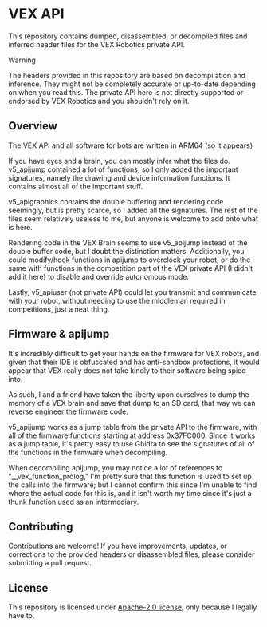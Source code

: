 # VEX API
 
This repository contains dumped, disassembled, or decompiled files and inferred header files for the VEX Robotics private API.
 
> [!WARNING]
> The headers provided in this repository are based on decompilation and inference. They might not be completely accurate or up-to-date depending on when you read this. The private API here is not directly supported or endorsed by VEX Robotics and you shouldn't rely on it.
 
## Overview
 
The VEX API and all software for bots are written in ARM64 (so it appears)

If you have eyes and a brain, you can mostly infer what the files do. 
v5_apijump contained a lot of functions, so I only added the important signatures, namely the drawing and device information functions. It contains almost all of the important stuff.

v5_apigraphics contains the double buffering and rendering code seemingly, but is pretty scarce, so I added all the signatures.
The rest of the files seem relatively useless to me, but anyone is welcome to add onto what is here.
 
Rendering code in the VEX Brain seems to use v5_apijump instead of the double buffer code, but I doubt the distinction matters.
Additionally, you could modify/hook functions in apijump to overclock your robot, or do the same with functions in the competition part of the VEX private API (I didn't add it here) to disable and override autonomous mode.
 
Lastly, v5_apiuser (not private API) could let you transmit and communicate with your robot, without needing to use the middleman required in competitions, just a neat thing.

## Firmware & apijump

It's incredibly difficult to get your hands on the firmware for VEX robots, and given that their IDE is obfuscated and has anti-sandbox protections, it would appear that VEX really does not take kindly to their software being spied into.

As such, I and a friend have taken the liberty upon ourselves to dump the memory of a VEX brain and save that dump to an SD card, that way we can reverse engineer the firmware code.

v5_apijump works as a jump table from the private API to the firmware, with all of the firmware functions starting at address 0x37FC000. Since it works as a jump table, it's pretty easy to use Ghidra to see the signatures of all of the functions in the firmware when decompiling.

When decompiling apijump, you may notice a lot of references to "__vex_function_prolog," I'm pretty sure that this function is used to set up the calls into the firmware; but I cannot confirm this since I'm unable to find where the actual code for this is, and it isn't worth my time since it's just a thunk function used as an intermediary.
 
## Contributing
 
Contributions are welcome! If you have improvements, updates, or corrections to the provided headers or disassembled files, please consider submitting a pull request.
 
## License
 
This repository is licensed under [Apache-2.0 license](LICENSE.txt), only because I legally have to.

